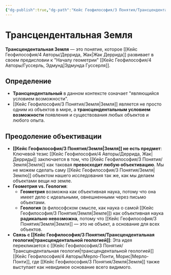 ```yaml
---
{"dg-publish":true,"dg-path":"Кейс Геофилософия/3 Понятия/Трансцендентальная Земля","permalink":"/kejs-geofilosofiya/3-ponyatiya/transczendentalnaya-zemlya/","dgShowLocalGraph":true}
---
```


# Трансцендентальная Земля

**Трансцендентальная Земля** — это понятие, которое [[Кейс Геофилософия/4 Авторы/Деррида, Жак\|Жак Деррида]] развивает в своем предисловии к "Началу геометрии" [[Кейс Геофилософия/4 Авторы/Гуссерль, Эдмунд\|Эдмунда Гуссерля]].

## Определение
- **Трансцендентальный** в данном контексте означает "являющийся условием возможности".
- [[Кейс Геофилософия/3 Понятия/Земля\|Земля]] является не просто одним из объектов в мире, а **трансцендентальным условием возможности** появления и существования любых объектов и любого опыта.

## Преодоление объективации
- **[[Кейс Геофилософия/3 Понятия/Земля\|Земля]] не есть предмет**: Ключевой тезис [[Кейс Геофилософия/4 Авторы/Деррида, Жак\|Дерриды]] заключается в том, что [[Кейс Геофилософия/3 Понятия/Земля\|Земля]] как таковая **превосходит любую объективацию**. Мы не можем сделать саму [[Кейс Геофилософия/3 Понятия/Земля\|Землю]] объектом нашего исследования так же, как мы делаем объектами вещи *на* земле.
- **Геометрия vs. Геология**:
    - **Геометрия** возможна как объективная наука, потому что она имеет дело с идеальными, овнешненными через письмо объектами.
    - **Геология** (в философском смысле, как наука о самой [[Кейс Геофилософия/3 Понятия/Земля\|Земле]]) как объективная наука **радикально невозможна**, потому что [[Кейс Геофилософия/3 Понятия/Земля\|Земля]] — это не объект, а основание для всех объектов.
- **Связь с [[Кейс Геофилософия/3 Понятия/Трансцендентальная геология\|трансцендентальной геологией]]**: Эта идея перекликается с [[Кейс Геофилософия/3 Понятия/Трансцендентальная геология\|трансцендентальной геологией]] [[Кейс Геофилософия/4 Авторы/Мерло-Понти, Морис\|Мерло-Понти]], где [[Кейс Геофилософия/3 Понятия/Земля\|Земля]] также выступает как невидимое основание всего видимого.